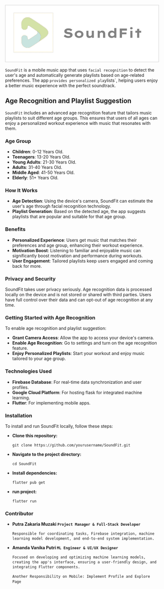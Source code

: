 ![alt](assets/images/logo.png)

`SoundFit` is a mobile music app that uses `facial recognition` to detect the user's age and automatically generate playlists based on age-related preferences. The app `provides personalized pla`ylists`, helping users enjoy a better music experience with the perfect soundtrack.

## Age Recognition and Playlist Suggestion

`SoundFit` includes an advanced age recognition feature that tailors music playlists to suit different age groups. This ensures that users of all ages can enjoy a personalized workout experience with music that resonates with them.

### Age Group

- **Children**: 0-12 Years Old.
- **Teenagers**: 13-20 Years Old.
- **Young Adults**: 21-30 Years Old.
- **Adults**: 31-40 Years Old.
- **Middle Aged**: 41-50 Years Old.
- **Elderly**: 51+ Years Old.

### How It Works

- **Age Detection**: Using the device's camera, SoundFit can estimate the user's age through facial recognition technology.
- **Playlist Generation**: Based on the detected age, the app suggests playlists that are popular and suitable for that age group.

### Benefits

- **Personalized Experience**: Users get music that matches their preferences and age group, enhancing their workout experience.
- **Motivation Boost**: Listening to familiar and enjoyable music can significantly boost motivation and performance during workouts.
- **User Engagement**: Tailored playlists keep users engaged and coming back for more.

### Privacy and Security

SoundFit takes user privacy seriously. Age recognition data is processed locally on the device and is not stored or shared with third parties. Users have full control over their data and can opt-out of age recognition at any time.

### Getting Started with Age Recognition

To enable age recognition and playlist suggestion:

- **Grant Camera Access**: Allow the app to access your device's camera.
- **Enable Age Recognition**: Go to settings and turn on the age recognition feature.
- **Enjoy Personalized Playlists**: Start your workout and enjoy music tailored to your age group.


### Technologies Used

- **Firebase Database**: For real-time data synchronization and user profiles.
- **Google Cloud Platform**: For hosting flask for integrated machine learning.
- **Flutter**: For implementing mobile apps.


### Installation

To install and run SoundFit locally, follow these steps:

- **Clone this repository:**
    ```
    git clone https://github.com/yourusername/SoundFit.git
    ```
- **Navigate to the project directory:**
    ```
    cd SoundFit
    ```
- **Install dependencies:**
    ```
    flutter pub get
    ```
- **run project:**
    ```
    flutter run
    ```

### Contributor

- **Putra Zakaria Muzaki `Project Manager & Full-Stack Developer`**
    ```
    Responsible for coordinating tasks, Firebase integration, machine learning model development, and end-to-end system implementation.
    ```


- **Amanda Vanika Putri `ML Engineer & UI/UX Designer`**
    ```
    Focused on developing and optimizing machine learning models, creating the app's interface, ensuring a user-friendly design, and integrating Flutter components.
    ```
    `Another Responsibility on Mobile: Implement Profile and Explore Page`

